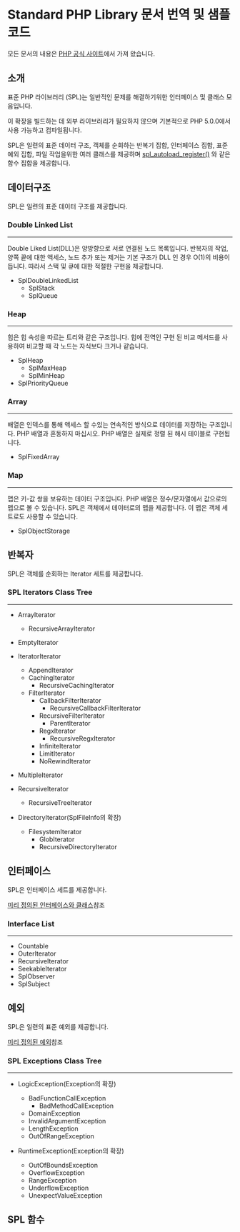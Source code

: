 # Standard PHP Library 문서 번역 및 샘플 코드

모든 문서의 내용은 [PHP 공식 사이트](https://php.net)에서 가져 왔습니다.

## 소개

표준 PHP 라이브러리 (SPL)는 일반적인 문제를 해결하기위한 인터페이스 및 클래스 모음입니다.

이 확장을 빌드하는 데 외부 라이브러리가 필요하지 않으며 기본적으로 PHP 5.0.0에서 사용 가능하고 컴파일됩니다.

SPL은 일련의 표준 데이터 구조, 객체를 순회하는 반복기 집합, 인터페이스 집합, 표준 예외 집합, 파일 작업을위한 여러 클래스를
제공하며 [spl_autoload_register()](https://www.php.net/manual/en/function.spl-autoload-register.php) 와 같은 함수 집합을 제공합니다.

## 데이터구조

SPL은 일련의 표준 데이터 구조를 제공합니다.

### Double Linked List

---
Double Liked List(DLL)은 양방향으로 서로 연결된 노드 목록입니다. 반복자의 작업, 양쪽 끝에 대한 액세스, 노드 추가 또는 제거는 기본 구조가 DLL 인 경우 O(1)의 비용이 듭니다. 따라서 스택
및 큐에 대한 적절한 구현을 제공합니다.

* SplDoubleLinkedList
  * SplStack
  * SplQueue

### Heap

---
힙은 힙 속성을 따르는 트리와 같은 구조입니다. 힙에 전역인 구현 된 비교 메서드를 사용하여 비교할 때 각 노드는 자식보다 크거나 같습니다.

* SplHeap
  * SplMaxHeap
  * SplMinHeap
* SplPriorityQueue

### Array

---
배열은 인덱스를 통해 액세스 할 수있는 연속적인 방식으로 데이터를 저장하는 구조입니다. PHP 배열과 혼동하지 마십시오. PHP 배열은 실제로 정렬 된 해시 테이블로 구현됩니다.

* SplFixedArray

### Map

---
맵은 키-값 쌍을 보유하는 데이터 구조입니다. PHP 배열은 정수/문자열에서 값으로의 맵으로 볼 수 있습니다. SPL은 객체에서 데이터로의 맵을 제공합니다. 이 맵은 객체 세트로도 사용할 수 있습니다.

* SplObjectStorage


## 반복자

SPL은 객체를 순회하는 Iterator 세트를 제공합니다.

### SPL Iterators Class Tree

---
* ArrayIterator
  * RecursiveArrayIterator
  

* EmptyIterator
* IteratorIterator
  * AppendIterator
  * CachingIterator
    * RecursiveCachingIterator
  * FilterIterator
    * CallbackFilterIterator
      * RecursiveCallbackFilterIterator
    * RecursiveFilterIterator
      * ParentIterator
    * RegxIterator
      * RecursiveRegxIterator
    * InfiniteIterator
    * LimitIterator
    * NoRewindIterator
  
  
* MultipleIterator
* RecursiveIterator
  * RecursiveTreeIterator
  

* DirectoryIterator(SplFileInfo의 확장)
  * FilesystemIterator
    * GlobIterator
    * RecursiveDirectoryIterator


## 인터페이스

SPL은 인터페이스 세트를 제공합니다. 

[미리 정의된 인터페이스와 클래스](https://www.php.net/manual/en/reserved.interfaces.php)참조

### Interface List

---
* Countable
* OuterIterator
* RecursiveIterator
* SeekableIterator
* SplObserver
* SplSubject


## 예외

SPL은 일련의 표준 예외를 제공합니다.

[미리 정의된 예외](https://www.php.net/manual/en/reserved.exceptions.php)참조

### SPL Exceptions Class Tree

---
* LogicException(Exception의 확장)
  * BadFunctionCallException
    * BadMethodCallException
  * DomainException
  * InvalidArgumentException
  * LengthException
  * OutOfRangeException


* RuntimeException(Exception의 확장)
  * OutOfBoundsException
  * OverflowException
  * RangeException
  * UnderflowException
  * UnexpectValueException


## SPL 함수

